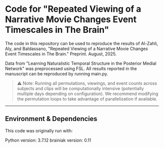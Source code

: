 # Code for "Repeated Viewing of a Narrative Movie Changes Event Timescales in The Brain"

The code in this repository can be used to reproduce the results of Al-Zahli, Aly, and Baldassano, "Repeated Viewing of a Narrative Movie Changes Event Timescales in The Brain." Preprint. August, 2025.

Data from "Learning Naturalistic Temporal Structure in the Posterior Medial Network" was preprocessed using FSL.
All results reported in the manuscript can be reproduced by running main.py.

> ⚠️ Note: Running all permutations, viewings, and event counts across subjects and clips will be computationally intensive (potentially multiple days depending on configuration). We recommend modifying the permutation loops to take advantage of parallelization if available.

---

## Environment & Dependencies

This code was originally run with:

Python version: 3.7.12
brainiak version: 0.11


